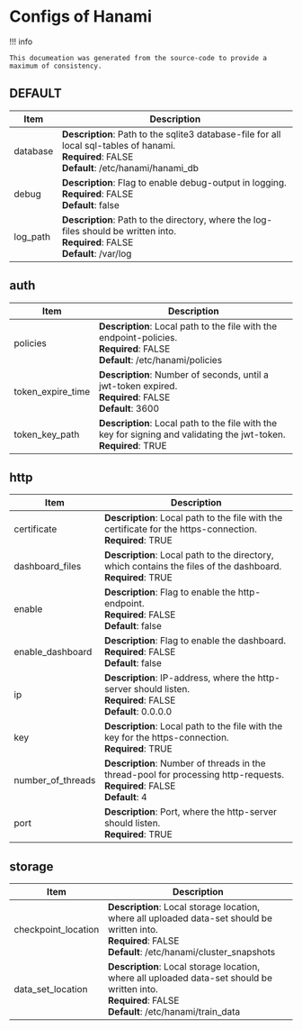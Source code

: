 # Configs of Hanami

!!! info

    This documeation was generated from the source-code to provide a maximum of consistency.
   
## DEFAULT

| Item | Description |
| --- | --- |
| database| **Description**: Path to the sqlite3 database-file for all local sql-tables of hanami.<br>**Required**: FALSE<br>**Default**: /etc/hanami/hanami_db<br> |
| debug| **Description**: Flag to enable debug-output in logging.<br>**Required**: FALSE<br>**Default**: false<br> |
| log_path| **Description**: Path to the directory, where the log-files should be written into.<br>**Required**: FALSE<br>**Default**: /var/log<br> |

## auth

| Item | Description |
| --- | --- |
| policies| **Description**: Local path to the file with the endpoint-policies.<br>**Required**: FALSE<br>**Default**: /etc/hanami/policies<br> |
| token_expire_time| **Description**: Number of seconds, until a jwt-token expired.<br>**Required**: FALSE<br>**Default**: 3600<br> |
| token_key_path| **Description**: Local path to the file with the key for signing and validating the jwt-token.<br>**Required**: TRUE<br> |

## http

| Item | Description |
| --- | --- |
| certificate| **Description**: Local path to the file with the certificate for the https-connection.<br>**Required**: TRUE<br> |
| dashboard_files| **Description**: Local path to the directory, which contains the files of the dashboard.<br>**Required**: TRUE<br> |
| enable| **Description**: Flag to enable the http-endpoint.<br>**Required**: FALSE<br>**Default**: false<br> |
| enable_dashboard| **Description**: Flag to enable the dashboard.<br>**Required**: FALSE<br>**Default**: false<br> |
| ip| **Description**: IP-address, where the http-server should listen.<br>**Required**: FALSE<br>**Default**: 0.0.0.0<br> |
| key| **Description**: Local path to the file with the key for the https-connection.<br>**Required**: TRUE<br> |
| number_of_threads| **Description**: Number of threads in the thread-pool for processing http-requests.<br>**Required**: FALSE<br>**Default**: 4<br> |
| port| **Description**: Port, where the http-server should listen.<br>**Required**: TRUE<br> |

## storage

| Item | Description |
| --- | --- |
| checkpoint_location| **Description**: Local storage location, where all uploaded data-set should be written into.<br>**Required**: FALSE<br>**Default**: /etc/hanami/cluster_snapshots<br> |
| data_set_location| **Description**: Local storage location, where all uploaded data-set should be written into.<br>**Required**: FALSE<br>**Default**: /etc/hanami/train_data<br> |


